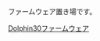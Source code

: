 ファームウェア置き場です。

[Dolphin30ファームウェア](dondoko1970/Dolphin30/raw/refs/heads/main/firmware/dolphin30_vial-qwerty.uf2)

